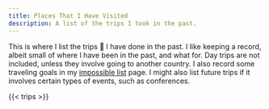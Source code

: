 ```yaml
---
title: Places That I Have Visited
description: A list of the trips I took in the past.
---
```


This is where I list the trips 🚅 I have done in the past. I like keeping a record, albeit small of where I have been in the past, and what for. Day trips are not included, unless they involve going to another country. I also record some traveling goals in my [impossible list](/impossible-list) page. I might also list future trips if it involves certain types of events, such as conferences.

<!--more-->

{{< trips >}}
